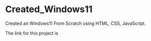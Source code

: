# Created_Windows11
Created an Windows11 From Scratch using HTML, CSS, JavaScript.


The link for this project is 
